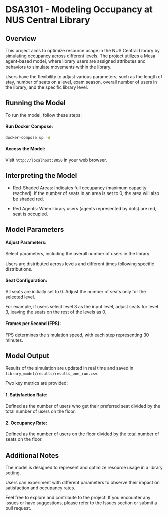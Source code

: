# DSA3101 - Modeling Occupancy at NUS Central Library

## Overview

This project aims to optimize resource usage in the NUS Central Library by simulating occupancy across different levels. The project utilizes a Mesa agent-based model, where library users are assigned attributes and behaviors to simulate movements within the library. 

Users have the flexibility to adjust various parameters, such as the length of stay, number of seats on a level, exam season, overall number of users in the library, and the specific library level.

## Running the Model

To run the model, follow these steps:

#### Run Docker Compose:

```bash
docker-compose up -d
```

#### Access the Model:

Visit `http://localhost:8050` in your web browser.

## Interpreting the Model 
- Red-Shaded Areas: Indicates full occupancy (maximum capacity reached). If the number of seats in an area is set to 0, the area will also be shaded red.
  
- Red Agents: When library users (agents represented by dots) are red, seat is occupied.

## Model Parameters

#### Adjust Parameters:
Select parameters, including the overall number of users in the library.

Users are distributed across levels and different times following specific distributions.

#### Seat Configuration:
All seats are initially set to 0. Adjust the number of seats only for the selected level.

For example, if users select level 3 as the input level, adjust seats for level 3, leaving the seats on the rest of the levels as 0.

#### Frames per Second (FPS):
FPS determines the simulation speed, with each step representing 30 minutes.

## Model Output

Results of the simulation are updated in real time and saved in `library_model/results/results_one_run.csv`.

Two key metrics are provided:

#### 1. Satisfaction Rate:
Defined as the number of users who get their preferred seat divided by the total number of users on the floor.

#### 2. Occupancy Rate:
Defined as the number of users on the floor divided by the total number of seats on the floor.

## Additional Notes

The model is designed to represent and optimize resource usage in a library setting.

Users can experiment with different parameters to observe their impact on satisfaction and occupancy rates.

Feel free to explore and contribute to the project! If you encounter any issues or have suggestions, please refer to the Issues section or submit a pull request.





